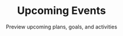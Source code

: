 ---
title: Upcoming Events
subtitle: Preview upcoming plans, goals, and activities
# , giving visitors a glimpse of future endeavors
---